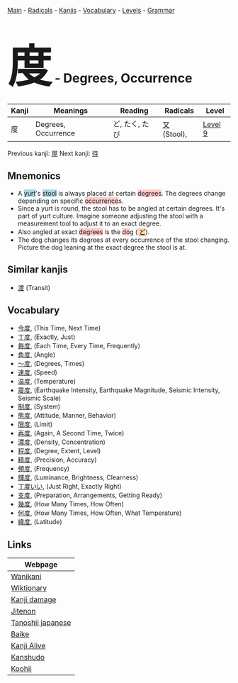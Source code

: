<style> bigfont {font-size: 100px}</style>
[Main](../README.md) -
[Radicals](../radicals.md) -
[Kanjis](../kanjis.md) -
[Vocabulary](../vocabulary.md) -
[Levels](../levels.md) -
[Grammar](../grammar.md)
# <bigfont> 度</bigfont> - Degrees, Occurrence 

| Kanji | Meanings | Reading | Radicals | Level |
| --- | --- | --- | --- | --- |
| 度 | Degrees, Occurrence | ど, たく, たび | [又](../radicals/又.md) (Stool),  | [Level 9](../levels/wk_level9.md) |

Previous kanji: [屋](屋.md) Next kanji: [待](待.md) 

## Mnemonics
 * A <span style="background-color:#ADD8E6"> yurt</span>'s <span style="background-color:#ADD8E6"> stool</span> is always placed at certain <span style="background-color:#ffcccb"> degrees</span>. The degrees change depending on specific <span style="background-color:#ffcccb"> occurrence</span>s.
* Since a yurt is round, the stool has to be angled at certain degrees. It's part of yurt culture. Imagine someone adjusting the stool with a measurement tool to adjust it to an exact degree.
* Also angled at exact <span style="background-color:#ffcccb"> degrees</span> is the <span style="background-color:#ffcccb"> do</span>g (<span style="background-color:#fed8b1"> [ど](https://jisho.org/search/ど)</span>).
* The dog changes its degrees at every occurrence of the stool changing. Picture the dog leaning at the exact degree the stool is at.


## Similar kanjis
 * [渡](渡.md) (Transit)


## Vocabulary
 * [今度](../vocabulary/度.md), (This Time, Next Time)
* [丁度](../vocabulary/度.md), (Exactly, Just)
* [毎度](../vocabulary/度.md), (Each Time, Every Time, Frequently)
* [角度](../vocabulary/度.md), (Angle)
* [〜度](../vocabulary/度.md), (Degrees, Times)
* [速度](../vocabulary/度.md), (Speed)
* [温度](../vocabulary/度.md), (Temperature)
* [震度](../vocabulary/度.md), (Earthquake Intensity, Earthquake Magnitude, Seismic Intensity, Seismic Scale)
* [制度](../vocabulary/度.md), (System)
* [態度](../vocabulary/度.md), (Attitude, Manner, Behavior)
* [限度](../vocabulary/度.md), (Limit)
* [再度](../vocabulary/度.md), (Again, A Second Time, Twice)
* [濃度](../vocabulary/度.md), (Density, Concentration)
* [程度](../vocabulary/度.md), (Degree, Extent, Level)
* [精度](../vocabulary/度.md), (Precision, Accuracy)
* [頻度](../vocabulary/度.md), (Frequency)
* [輝度](../vocabulary/度.md), (Luminance, Brightness, Clearness)
* [丁度いい](../vocabulary/度.md), (Just Right, Exactly Right)
* [支度](../vocabulary/度.md), (Preparation, Arrangements, Getting Ready)
* [幾度](../vocabulary/度.md), (How Many Times, How Often)
* [何度](../vocabulary/度.md), (How Many Times, How Often, What Temperature)
* [緯度](../vocabulary/度.md), (Latitude)



## Links 

| Webpage |
| --- |
| [Wanikani          ](https://www.wanikani.com/kanji/度) |
| [Wiktionary        ](https://en.wiktionary.org/wiki/度) |
| [Kanji damage      ](http://www.kanjidamage.com/kanji/search?utf8=✓&q=度) |
| [Jitenon           ](https://jitenon.com/kanji/度) |
| [Tanoshii japanese ](https://www.tanoshiijapanese.com/dictionary/kanji.cfm?k=度) |
| [Baike             ](https://baike.baidu.com/item/度) |
| [Kanji Alive       ](https://app.kanjialive.com/度) |
| [Kanshudo          ](https://www.kanshudo.com/searchmn?q=度) |
| [Koohii            ](https://kanji.koohii.com/study/kanji/度) |
